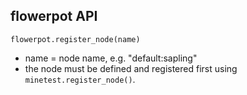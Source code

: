 ## flowerpot API

`flowerpot.register_node(name)`
  * name = node name, e.g. "default:sapling"
  * the node must be defined and registered first using `minetest.register_node()`.
